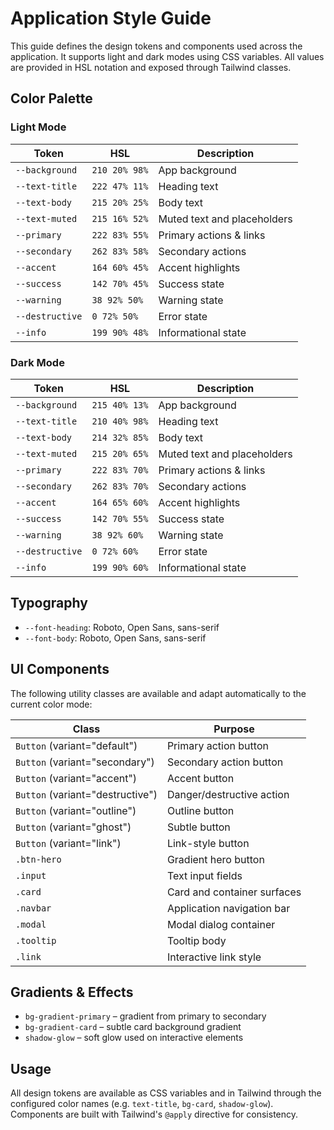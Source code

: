 # Application Style Guide

This guide defines the design tokens and components used across the application.
It supports light and dark modes using CSS variables. All values are provided in
HSL notation and exposed through Tailwind classes.

## Color Palette

### Light Mode
| Token | HSL | Description |
|------|-----|-------------|
| `--background` | `210 20% 98%` | App background |
| `--text-title` | `222 47% 11%` | Heading text |
| `--text-body` | `215 20% 25%` | Body text |
| `--text-muted` | `215 16% 52%` | Muted text and placeholders |
| `--primary` | `222 83% 55%` | Primary actions & links |
| `--secondary` | `262 83% 58%` | Secondary actions |
| `--accent` | `164 60% 45%` | Accent highlights |
| `--success` | `142 70% 45%` | Success state |
| `--warning` | `38 92% 50%` | Warning state |
| `--destructive` | `0 72% 50%` | Error state |
| `--info` | `199 90% 48%` | Informational state |

### Dark Mode
| Token | HSL | Description |
|------|-----|-------------|
| `--background` | `215 40% 13%` | App background |
| `--text-title` | `210 40% 98%` | Heading text |
| `--text-body` | `214 32% 85%` | Body text |
| `--text-muted` | `215 20% 65%` | Muted text and placeholders |
| `--primary` | `222 83% 70%` | Primary actions & links |
| `--secondary` | `262 83% 70%` | Secondary actions |
| `--accent` | `164 65% 60%` | Accent highlights |
| `--success` | `142 70% 55%` | Success state |
| `--warning` | `38 92% 60%` | Warning state |
| `--destructive` | `0 72% 60%` | Error state |
| `--info` | `199 90% 60%` | Informational state |

## Typography
- `--font-heading`: Roboto, Open Sans, sans-serif
- `--font-body`: Roboto, Open Sans, sans-serif

## UI Components
The following utility classes are available and adapt automatically to the
current color mode:

| Class | Purpose |
|-------|---------|
| `Button` (variant="default") | Primary action button |
| `Button` (variant="secondary") | Secondary action button |
| `Button` (variant="accent") | Accent button |
| `Button` (variant="destructive") | Danger/destructive action |
| `Button` (variant="outline") | Outline button |
| `Button` (variant="ghost") | Subtle button |
| `Button` (variant="link") | Link-style button |
| `.btn-hero` | Gradient hero button |
| `.input` | Text input fields |
| `.card` | Card and container surfaces |
| `.navbar` | Application navigation bar |
| `.modal` | Modal dialog container |
| `.tooltip` | Tooltip body |
| `.link` | Interactive link style |

## Gradients & Effects
- `bg-gradient-primary` – gradient from primary to secondary
- `bg-gradient-card` – subtle card background gradient
- `shadow-glow` – soft glow used on interactive elements

## Usage
All design tokens are available as CSS variables and in Tailwind through the
configured color names (e.g. `text-title`, `bg-card`, `shadow-glow`). Components
are built with Tailwind's `@apply` directive for consistency.

